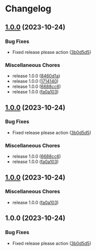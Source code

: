 # Changelog

## [1.0.0](https://github.com/Work-m8/backstage-docker-plugin/compare/v1.0.0...v1.0.0) (2023-10-24)


### Bug Fixes

* Fixed release please action ([3b0d5d5](https://github.com/Work-m8/backstage-docker-plugin/commit/3b0d5d557884ac5932960a5ec248ab44a2aa4dde))


### Miscellaneous Chores

* release 1.0.0 ([8460d1a](https://github.com/Work-m8/backstage-docker-plugin/commit/8460d1aeb6c6611d08b4525790b198b7296142c8))
* release 1.0.0 ([1714140](https://github.com/Work-m8/backstage-docker-plugin/commit/1714140396e86f232ad81278fcfdbfb1cb40ac14))
* release 1.0.0 ([6688cc6](https://github.com/Work-m8/backstage-docker-plugin/commit/6688cc6b40f152801b90b436c0c25076dd8e5110))
* release 1.0.0 ([fa0a103](https://github.com/Work-m8/backstage-docker-plugin/commit/fa0a10307513bdfb4d45835bf7ef1e6f7ad887e3))

## [1.0.0](https://github.com/Work-m8/backstage-docker-plugin/compare/v1.0.0...v1.0.0) (2023-10-24)


### Bug Fixes

* Fixed release please action ([3b0d5d5](https://github.com/Work-m8/backstage-docker-plugin/commit/3b0d5d557884ac5932960a5ec248ab44a2aa4dde))


### Miscellaneous Chores

* release 1.0.0 ([6688cc6](https://github.com/Work-m8/backstage-docker-plugin/commit/6688cc6b40f152801b90b436c0c25076dd8e5110))
* release 1.0.0 ([fa0a103](https://github.com/Work-m8/backstage-docker-plugin/commit/fa0a10307513bdfb4d45835bf7ef1e6f7ad887e3))

## [1.0.0](https://github.com/Work-m8/backstage-docker-plugin/compare/v1.0.0...v1.0.0) (2023-10-24)


### Miscellaneous Chores

* release 1.0.0 ([fa0a103](https://github.com/Work-m8/backstage-docker-plugin/commit/fa0a10307513bdfb4d45835bf7ef1e6f7ad887e3))

## 1.0.0 (2023-10-24)


### Bug Fixes

* Fixed release please action ([3b0d5d5](https://github.com/Work-m8/backstage-docker-plugin/commit/3b0d5d557884ac5932960a5ec248ab44a2aa4dde))
